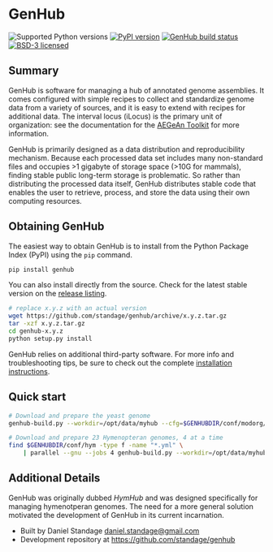 GenHub
======

![Supported Python versions](https://img.shields.io/pypi/pyversions/genhub.svg)
[![PyPI version][pypiv]](https://pypi.python.org/pypi/genhub)
[![GenHub build status][travisbadge]](https://travis-ci.org/standage/genhub)
[![BSD-3 licensed][bsd]](https://github.com/standage/genhub/blob/master/LICENSE.txt)

## Summary

GenHub is software for managing a hub of annotated genome assemblies.
It comes configured with simple recipes to collect and standardize genome data from a variety of sources, and it is easy to extend with recipes for additional data.
The interval locus (iLocus) is the primary unit of organization: see the documentation for the [AEGeAn Toolkit][agn_rtd] for more information.

GenHub is primarily designed as a data distribution and reproducibility mechanism.
Because each processed data set includes many non-standard files and occupies >1 gigabyte of storage space (>10G for mammals), finding stable public long-term storage is problematic.
So rather than distributing the processed data itself, GenHub distributes stable code that enables the user to retrieve, process, and store the data using their own computing resources.

## Obtaining GenHub

The easiest way to obtain GenHub is to install from the Python Package Index (PyPI) using the `pip` command.

```bash
pip install genhub
```

You can also install directly from the source.
Check for the latest stable version on the [release listing][rel].

```bash
# replace x.y.z with an actual version
wget https://github.com/standage/genhub/archive/x.y.z.tar.gz
tar -xzf x.y.z.tar.gz
cd genhub-x.y.z
python setup.py install
```

GenHub relies on additional third-party software.
For more info and troubleshooting tips, be sure to check out the complete [installation instructions](docs/INSTALL.md).

## Quick start

```bash
# Download and prepare the yeast genome
genhub-build.py --workdir=/opt/data/myhub --cfg=$GENHUBDIR/conf/modorg/Scer.yml download format prepare stats

# Download and prepare 23 Hymenopteran genomes, 4 at a time
find $GENHUBDIR/conf/hym -type f -name "*.yml" \
    | parallel --gnu --jobs 4 genhub-build.py --workdir=/opt/data/myhub --cfg={} download format prepare stats
```

## Additional Details

GenHub was originally dubbed *HymHub* and was designed specifically for managing hymenotperan genomes.
The need for a more general solution motivated the development of GenHub in its current incarnation.

- Built by Daniel Standage <daniel.standage@gmail.com>
- Development repository at https://github.com/standage/genhub

[travisbadge]: https://img.shields.io/travis/standage/genhub.svg
[pypiv]: https://img.shields.io/pypi/v/genhub.svg
[bsd]: https://img.shields.io/pypi/l/genhub.svg
[agn_rtd]: http://aegean.readthedocs.org
[rel]: https://github.com/standage/genhub/releases
